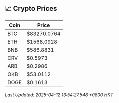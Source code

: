 ## 📈 Crypto Prices

| Coin | Price |
| ---- | ----- |
| BTC | $83270.0764 |
| ETH | $1568.0928 |
| BNB | $586.8831 |
| CRV | $0.5973 |
| ARB | $0.2986 |
| OKB | $53.0112 |
| DOGE | $0.1613 |

_Last Updated: 2025-04-12 13:54:27.548 +0800 HKT_